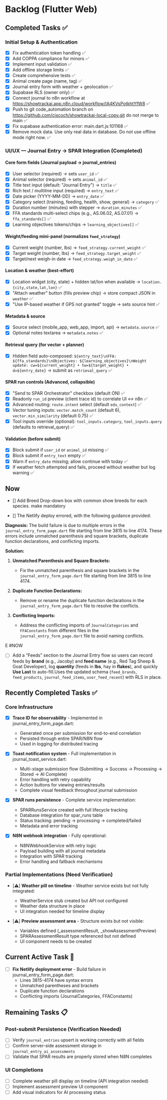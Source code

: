 # Backlog (Flutter Web)

## Completed Tasks ✅

### Initial Setup & Authentication
- [x] Fix authentication token handling ✅
- [x] Add COPPA compliance for minors ✅
- [x] Implement input validation ✅
- [x] Add offline storage limits ✅
- [x] Create comprehensive tests ✅
- [x] Animal create page (name, tag) ✅
- [x] Journal entry form with weather + geolocation ✅
- [x] Supabase RLS (owner only) ✅
- [x] Connect journal to n8n workflow at https://showtrackai.app.n8n.cloud/workflow/IA4KVsPotkhtYfW8 ✅
- [x] Push to git code_automation branch on https://github.com/ciscoch/showtrackai-local-copy.git do not merge to main ✅
- [x] Fix supabase authentication error: main.dart.js:101168 ✅
- [x] Remove mock data. Use only real data in database. Do not use offline mode right now. ✅

### UI/UX — Journal Entry → SPAR Integration (Completed)

#### Core form fields (Journal payload → journal_entries)
- [x] User selector (required) → sets `user_id` ✅
- [x] Animal selector (required) → sets `animal_id` ✅
- [x] Title text input (default: "Journal Entry") → `title` ✅
- [x] Rich text / multiline input (required) → `entry_text` ✅
- [x] Date picker (YYYY-MM-DD) → `entry_date` ✅
- [x] Category select (training, feeding, health, show, general) → `category` ✅
- [x] Duration number (minutes) with stepper → `duration_minutes` ✅
- [x] FFA standards multi-select chips (e.g., AS.06.02, AS.07.01) → `ffa_standards[]` ✅
- [x] Learning objectives tokens/chips → `learning_objectives[]` ✅

#### Weight/feeding mini-panel (normalizes `feed_strategy`)
- [x] Current weight (number, lbs) → `feed_strategy.current_weight` ✅
- [x] Target weight (number, lbs) → `feed_strategy.target_weight` ✅
- [x] Target/next weigh-in date → `feed_strategy.weigh_in_date` ✅

#### Location & weather (best-effort)
- [x] Location widget (city, state) + hidden lat/lon when available → `location.{city,state,lat,lon}` ✅
- [x] "Attach weather" button (fills preview chip) → store compact JSON in `weather` ✅
- [x] "Use IP-based weather if GPS not granted" toggle → sets source hint ✅

#### Metadata & source
- [x] Source select (mobile_app, web_app, import, api) → `metadata.source` ✅
- [x] Optional notes textarea → `metadata.notes` ✅

#### Retrieval query (for vector + planner)
- [x] Hidden field auto-composed: `${entry_text}\nFFA: ${ffa_standards}\nObjectives: ${learning_objectives}\nWeight update: cw=${current_weight} • tw=${target_weight} • d=${entry_date}`
  → submit as `retrieval_query` ✅

#### SPAR run controls (Advanced, collapsible)
- [x] "Send to SPAR Orchestrator" checkbox (default ON) ✅
- [x] Readonly `run_id` preview (client trace id) to correlate UI ↔ n8n ✅
- [x] Advanced routing: `route.intent` select (default `edu_context`) ✅
- [x] Vector tuning inputs: `vector.match_count` (default 6), `vector.min_similarity` (default 0.75) ✅
- [x] Tool inputs override (optional): `tool_inputs.category`, `tool_inputs.query` (defaults to retrieval_query) ✅

#### Validation (before submit)
- [x] Block submit if `user_id` or `animal_id` missing ✅
- [x] Block submit if `entry_text` empty ✅
- [x] Warn if `entry_date` missing; allow continue with today ✅
- [x] If weather fetch attempted and fails, proceed without weather but log warning ✅

## Now

- [] Add Breed Drop-down box with common show breeds for each species. make mandatory

- [] The Netlify deploy errored, with the following guidance provided:

**Diagnosis:**
The build failure is due to multiple errors in the `journal_entry_form_page.dart` file starting from line 3815 to line 4174. These errors include unmatched parenthesis and square brackets, duplicate function declarations, and conflicting imports.

**Solution:**
1. **Unmatched Parenthesis and Square Brackets:**
   - Fix the unmatched parenthesis and square brackets in the `journal_entry_form_page.dart` file starting from line 3815 to line 4174.

2. **Duplicate Function Declarations:**
   - Remove or rename the duplicate function declarations in the `journal_entry_form_page.dart` file to resolve the conflicts.

3. **Conflicting Imports:**
   - Address the conflicting imports of `JournalCategories` and `FFAConstants` from different files in the `journal_entry_form_page.dart` file to avoid naming conflicts.

E
#NOW



- [ ] Add a “Feeds” section to the Journal Entry flow so users can record feeds by **brand** (e.g., Jacoby) and **feed name** (e.g., Red Tag Sheep & Goat Developer), log **quantity** (feeds in **lbs**, hay in **flakes**), and quickly **Use Last** to auto-fill.Uses the updated schema (`feed_brands`, `feed_products`, `journal_feed_items`, `user_feed_recent`) with RLS in place.



## Recently Completed Tasks ✅

### Core Infrastructure
- [x] **Trace ID for observability** - Implemented in journal_entry_form_page.dart:
  - Generated once per submission for end-to-end correlation
  - Persisted through entire SPAR/N8N flow
  - Used in logging for distributed tracing

- [x] **Toast notification system** - Full implementation in journal_toast_service.dart:
  - Multi-stage submission flow (Submitting → Success → Processing → Stored → AI Complete)
  - Error handling with retry capability
  - Action buttons for viewing entries/results
  - Complete visual feedback throughout journal submission

- [x] **SPAR runs persistence** - Complete service implementation:
  - SPARRunsService created with full lifecycle tracking
  - Database integration for spar_runs table
  - Status tracking: pending → processing → completed/failed
  - Metadata and error tracking

- [x] **N8N webhook integration** - Fully operational:
  - N8NWebhookService with retry logic
  - Payload building with all journal metadata
  - Integration with SPAR tracking
  - Error handling and fallback mechanisms

### Partial Implementations (Need Verification)

- [⚠️] **Weather pill on timeline** - Weather service exists but not fully integrated:
  - WeatherService stub created but API not configured
  - Weather data structure in place
  - UI integration needed for timeline display

- [⚠️] **Preview assessment area** - Structure exists but not visible:
  - Variables defined (_assessmentResult, _showAssessmentPreview)
  - SPARAssessmentResult type referenced but not defined
  - UI component needs to be created

## Current Active Task 🚧

- [ ] **Fix Netlify deployment error** - Build failure in journal_entry_form_page.dart:
  - Lines 3815-4174 have syntax errors
  - Unmatched parentheses and brackets
  - Duplicate function declarations
  - Conflicting imports (JournalCategories, FFAConstants)



## Remaining Tasks 📋

### Post-submit Persistence (Verification Needed)
- [ ] Verify `journal_entries` upsert is working correctly with all fields
- [ ] Confirm server-side assessment storage in `journal_entry_ai_assessments`
- [ ] Validate that SPAR results are properly stored when N8N completes

### UI Completions
- [ ] Complete weather pill display on timeline (API integration needed)
- [ ] Implement assessment preview UI component
- [ ] Add visual indicators for AI processing status
